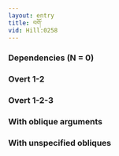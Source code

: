 ```yaml
---
layout: entry
title: བགོ་
vid: Hill:0258
---
```

### Dependencies (N = 0)


### Overt 1-2


### Overt 1-2-3


### With oblique arguments


### With unspecified obliques
